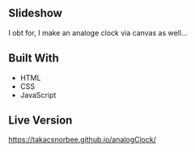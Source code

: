 ## Slideshow
I obt for, I make an analoge clock via canvas as well...

## Built With

- HTML 
- CSS
- JavaScript

## Live Version

https://takacsnorbee.github.io/analogClock/